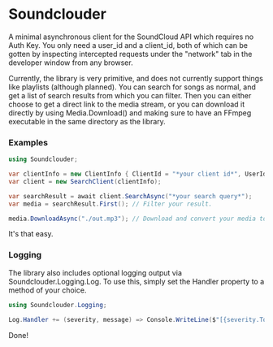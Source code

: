# Soundclouder

A minimal asynchronous client for the SoundCloud API which requires no Auth Key.
You only need a user_id and a client_id, both of which can be gotten by inspecting intercepted requests under the "network" tab in the developer window from any browser.

Currently, the library is very primitive, and does not currently support things like playlists (although planned).
You can search for songs as normal, and get a list of search results from which you can filter.
Then you can either choose to get a direct link to the media stream, or you can download it directly by using Media.Download() and making sure to have an FFmpeg executable in the same directory as the library.

### Examples

```cs
using Soundclouder;

var clientInfo = new ClientInfo { ClientId = "*your client id*", UserId = "*your user id*" };
var client = new SearchClient(clientInfo);

var searchResult = await client.SearchAsync("*your search query*");
var media = searchResult.First(); // Filter your result.

media.DownloadAsync("./out.mp3"); // Download and convert your media to your liking!
```

It's that easy.

### Logging

The library also includes optional logging output via Soundclouder.Logging.Log.
To use this, simply set the Handler property to a method of your choice.
```cs
using Soundclouder.Logging;

Log.Handler += (severity, message) => Console.WriteLine($"[{severity.ToString().ToUpper()}] {message}");
```
Done!
